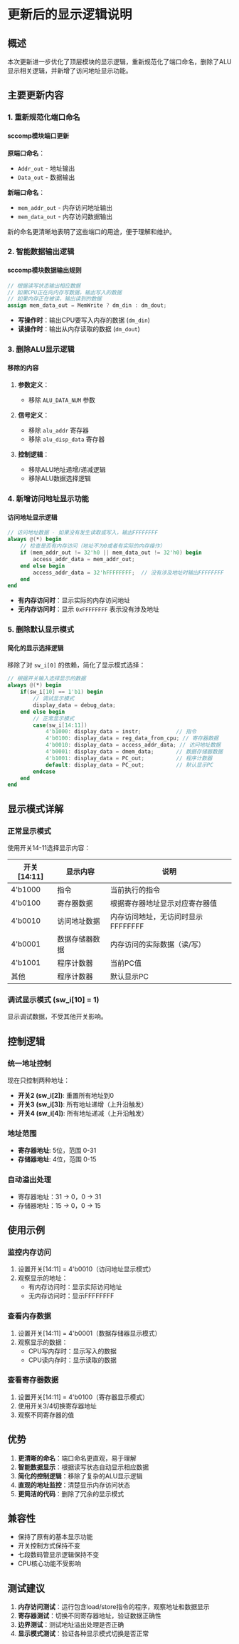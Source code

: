 # 更新后的显示逻辑说明

## 概述

本次更新进一步优化了顶层模块的显示逻辑，重新规范化了端口命名，删除了ALU显示相关逻辑，并新增了访问地址显示功能。

## 主要更新内容

### 1. 重新规范化端口命名

#### sccomp模块端口更新

**原端口命名**：
- `Addr_out` - 地址输出
- `Data_out` - 数据输出

**新端口命名**：
- `mem_addr_out` - 内存访问地址输出
- `mem_data_out` - 内存访问数据输出

新的命名更清晰地表明了这些端口的用途，便于理解和维护。

### 2. 智能数据输出逻辑

#### sccomp模块数据输出规则

```verilog
// 根据读写状态输出相应数据
// 如果CPU正在向内存写数据，输出写入的数据
// 如果内存正在被读，输出读到的数据
assign mem_data_out = MemWrite ? dm_din : dm_dout;
```

- **写操作时**：输出CPU要写入内存的数据 (`dm_din`)
- **读操作时**：输出从内存读取的数据 (`dm_dout`)

### 3. 删除ALU显示逻辑

#### 移除的内容

1. **参数定义**：
   - 移除 `ALU_DATA_NUM` 参数

2. **信号定义**：
   - 移除 `alu_addr` 寄存器
   - 移除 `alu_disp_data` 寄存器

3. **控制逻辑**：
   - 移除ALU地址递增/递减逻辑
   - 移除ALU数据选择逻辑

### 4. 新增访问地址显示功能

#### 访问地址显示逻辑

```verilog
// 访问地址数据 - 如果没有发生读取或写入，输出FFFFFFFF
always @(*) begin
    // 检查是否有内存访问（地址不为0或者有实际的内存操作）
    if (mem_addr_out != 32'h0 || mem_data_out != 32'h0) begin
        access_addr_data = mem_addr_out;
    end else begin
        access_addr_data = 32'hFFFFFFFF;  // 没有涉及地址时输出FFFFFFFF
    end
end
```

- **有内存访问时**：显示实际的内存访问地址
- **无内存访问时**：显示 `0xFFFFFFFF` 表示没有涉及地址

### 5. 删除默认显示模式

#### 简化的显示选择逻辑

移除了对 `sw_i[0]` 的依赖，简化了显示模式选择：

```verilog
// 根据开关输入选择显示的数据
always @(*) begin
    if(sw_i[10] == 1'b1) begin
        // 调试显示模式
        display_data = debug_data;
    end else begin
        // 正常显示模式
        case(sw_i[14:11])
            4'b1000: display_data = instr;           // 指令
            4'b0100: display_data = reg_data_from_cpu; // 寄存器数据
            4'b0010: display_data = access_addr_data; // 访问地址数据
            4'b0001: display_data = dmem_data;       // 数据存储器数据
            4'b1001: display_data = PC_out;          // 程序计数器
            default: display_data = PC_out;          // 默认显示PC
        endcase
    end
end
```

## 显示模式详解

### 正常显示模式

使用开关14-11选择显示内容：

| 开关[14:11] | 显示内容       | 说明                               |
| ----------- | -------------- | ---------------------------------- |
| 4'b1000     | 指令           | 当前执行的指令                     |
| 4'b0100     | 寄存器数据     | 根据寄存器地址显示对应寄存器值     |
| 4'b0010     | 访问地址数据   | 内存访问地址，无访问时显示FFFFFFFF |
| 4'b0001     | 数据存储器数据 | 内存访问的实际数据（读/写）        |
| 4'b1001     | 程序计数器     | 当前PC值                           |
| 其他        | 程序计数器     | 默认显示PC                         |

### 调试显示模式 (sw_i[10] = 1)

显示调试数据，不受其他开关影响。

## 控制逻辑

### 统一地址控制

现在只控制两种地址：

- **开关2 (sw_i[2])**: 重置所有地址到0
- **开关3 (sw_i[3])**: 所有地址递增（上升沿触发）
- **开关4 (sw_i[4])**: 所有地址递减（上升沿触发）

### 地址范围

- **寄存器地址**: 5位，范围 0-31
- **存储器地址**: 4位，范围 0-15

### 自动溢出处理

- 寄存器地址：31 → 0，0 → 31
- 存储器地址：15 → 0，0 → 15

## 使用示例

### 监控内存访问

1. 设置开关[14:11] = 4'b0010（访问地址显示模式）
2. 观察显示的地址：
   - 有内存访问时：显示实际访问地址
   - 无内存访问时：显示FFFFFFFF

### 查看内存数据

1. 设置开关[14:11] = 4'b0001（数据存储器显示模式）
2. 观察显示的数据：
   - CPU写内存时：显示写入的数据
   - CPU读内存时：显示读取的数据

### 查看寄存器数据

1. 设置开关[14:11] = 4'b0100（寄存器显示模式）
2. 使用开关3/4切换寄存器地址
3. 观察不同寄存器的值

## 优势

1. **更清晰的命名**：端口命名更直观，易于理解
2. **智能数据显示**：根据读写状态自动显示相应数据
3. **简化的控制逻辑**：移除了复杂的ALU显示逻辑
4. **直观的地址监控**：清楚显示内存访问状态
5. **更简洁的代码**：删除了冗余的显示模式

## 兼容性

- 保持了原有的基本显示功能
- 开关控制方式保持不变
- 七段数码管显示逻辑保持不变
- CPU核心功能不受影响

## 测试建议

1. **内存访问测试**：运行包含load/store指令的程序，观察地址和数据显示
2. **寄存器测试**：切换不同寄存器地址，验证数据正确性
3. **边界测试**：测试地址溢出处理是否正确
4. **显示模式测试**：验证各种显示模式切换是否正常 